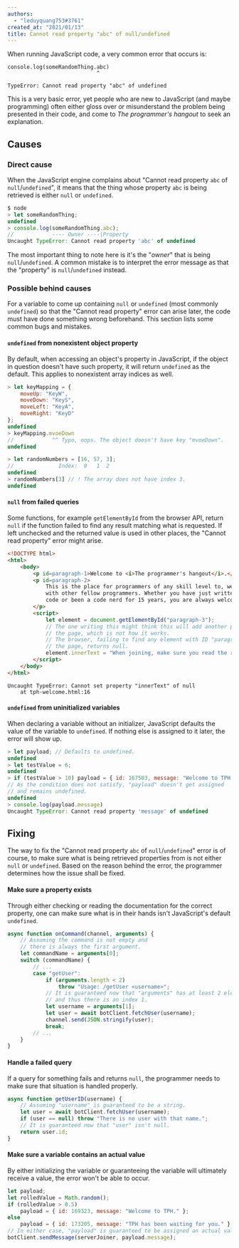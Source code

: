```yaml
---
authors:
  - "leduyquang753#3761"
created_at: "2021/01/13"
title: Cannot read property "abc" of null/undefined
---
```


When running JavaScript code, a very common error that occurs is:

```none
console.log(someRandomThing.abc)
                            ^

TypeError: Cannot read property "abc" of undefined
```

This is a very basic error, yet people who are new to JavaScript (and maybe
programming) often either gloss over or misunderstand the problem being
presented in their code, and come to _The programmer's hangout_ to seek an
explanation.

## Causes

### Direct cause

When the JavaScript engine complains about "Cannot read property `abc` of
`null`/`undefined`", it means that the thing whose property `abc` is being
retrieved is either `null` or `undefined`.

```js
$ node
> let someRandomThing;
undefined
> console.log(someRandomThing.abc);
//            ---- Owner ----|Property
Uncaught TypeError: Cannot read property 'abc' of undefined
```

The most important thing to note here is it's the "_owner_" that is being
`null`/`undefined`. A common mistake is to interpret the error message as that
the "property" is `null`/`undefined` instead.

### Possible behind causes

For a variable to come up containing `null` or `undefined` (most commonly
`undefined`) so that the "Cannot read property" error can arise later, the code
must have done something wrong beforehand. This section lists some common
bugs and mistakes.

#### `undefined` from nonexistent object property

By default, when accessing an object's property in JavaScript, if the object in
question doesn't have such property, it will return `undefined` as the default.
This applies to nonexistent array indices as well.

```js
> let keyMapping = {
    moveUp: "KeyW",
    moveDown: "KeyS",
    moveLeft: "KeyA",
    moveRight: "KeyD"
};
undefined
> keyMapping.mvoeDown
//            ^^ Typo, oops. The object doesn't have key "mvoeDown".
undefined
```

```js
> let randomNumbers = [16, 57, 3];
//              Index:  0   1  2
undefined
> randomNumbers[3] // ! The array does not have index 3.
undefined
```

#### `null` from failed queries

Some functions, for example `getElementById` from the browser API, return
`null` if the function failed to find any result matching what is requested.
If left unchecked and the returned value is used in other places, the "Cannot
read property" error might arise.

```html
<!DOCTYPE html>
<html>
    <body>
        <p id=paragraph-1>Welcome to <i>The programmer's hangout</i>.</p>
        <p id=paragraph-2>
            This is the place for programmers of any skill level to, well, hangout
            with other fellow programmers. Whether you have just written 5 lines of
            code or been a code nerd for 15 years, you are always welcome!
        </p>
        <script>
            let element = document.getElementById("paragraph-3");
            // The one writing this might think this will add another paragraph to
            // the page, which is not how it works.
            // The browser, failing to find any element with ID "paragraph-3" from
            // the page, returns null.
            element.innerText = "When joining, make sure you read the rules.";
        </script>
    </body>
</html>
```

```none
Uncaught TypeError: Cannot set property "innerText" of null
    at tph-welcome.html:16
```

#### `undefined` from uninitialized variables

When declaring a variable without an initializer, JavaScript defaults the value
of the variable to `undefined`. If nothing else is assigned to it later, the
error will show up.

```js
> let payload; // Defaults to undefined.
undefined
> let testValue = 6;
undefined
> if (testValue > 10) payload = { id: 167503, message: "Welcome to TPH." };
// As the condition does not satisfy, "payload" doesn't get assigned
// and remains undefined.
undefined
> console.log(payload.message)
Uncaught TypeError: Cannot read property 'message' of undefined
```

## Fixing

The way to fix the "Cannot read property `abc` of `null`/`undefined`" error is
of course, to make sure what is being retrieved properties from is not either
`null` or `undefined`. Based on the reason behind the error, the programmer
determines how the issue shall be fixed.

#### Make sure a property exists

Through either checking or reading the documentation for the correct property,
one can make sure what is in their hands isn't JavaScript's default
`undefined`.

```js
async function onCommand(channel, arguments) {
    // Assuming the command is not empty and
    // there is always the first argument.
    let commandName = arguments[0];
    switch (commandName) {
        // ...
        case "getUser":
            if (arguments.length < 2)
                throw "Usage: /getUser <username>";
            // It is guaranteed now that "arguments" has at least 2 elements
            // and thus there is an index 1.
            let username = arguments[1];
            let user = await botClient.fetchUser(username);
            channel.send(JSON.stringify(user);
            break;
        // ...
    }
}
```

#### Handle a failed query

If a query for something fails and returns `null`, the programmer needs to make
sure that situation is handled properly.

```js
async function getUserID(username) {
    // Assuming "username" is guaranteed to be a string.
    let user = await botClient.fetchUser(username);
    if (user == null) throw "There is no user with that name.";
    // It is guaranteed now that "user" isn't null.
    return user.id;
}
```

#### Make sure a variable contains an actual value

By either initializing the variable or guaranteeing the variable will
ultimately receive a value, the error won't be able to occur.

```js
let payload;
let rolledValue = Math.random();
if (rolledValue > 0.5)
    payload = { id: 169323, message: "Welcome to TPH." };
else
    payload = { id: 173205, message: "TPH has been waiting for you." };
// In either case, "payload" is guaranteed to be assigned an actual value.
botClient.sendMessage(serverJoiner, payload.message);
```
